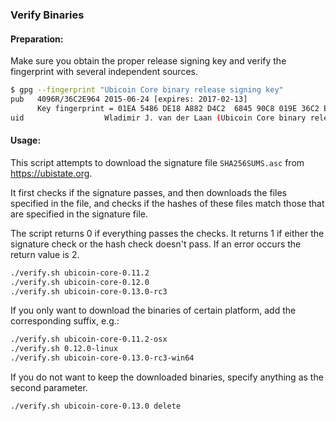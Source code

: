 ### Verify Binaries

#### Preparation:

Make sure you obtain the proper release signing key and verify the fingerprint with several independent sources.

```sh
$ gpg --fingerprint "Ubicoin Core binary release signing key"
pub   4096R/36C2E964 2015-06-24 [expires: 2017-02-13]
      Key fingerprint = 01EA 5486 DE18 A882 D4C2  6845 90C8 019E 36C2 E964
uid                  Wladimir J. van der Laan (Ubicoin Core binary release signing key) <laanwj@gmail.com>
```

#### Usage:

This script attempts to download the signature file `SHA256SUMS.asc` from https://ubistate.org.

It first checks if the signature passes, and then downloads the files specified in the file, and checks if the hashes of these files match those that are specified in the signature file.

The script returns 0 if everything passes the checks. It returns 1 if either the signature check or the hash check doesn't pass. If an error occurs the return value is 2.


```sh
./verify.sh ubicoin-core-0.11.2
./verify.sh ubicoin-core-0.12.0
./verify.sh ubicoin-core-0.13.0-rc3
```

If you only want to download the binaries of certain platform, add the corresponding suffix, e.g.:

```sh
./verify.sh ubicoin-core-0.11.2-osx
./verify.sh 0.12.0-linux
./verify.sh ubicoin-core-0.13.0-rc3-win64
```

If you do not want to keep the downloaded binaries, specify anything as the second parameter.

```sh
./verify.sh ubicoin-core-0.13.0 delete
```
